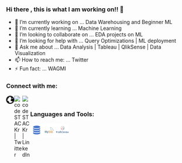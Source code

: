 ### Hi there , this is what I am working on!! 👋



- 🔭 I’m currently working on ... Data Warehousing and Beginner ML
- 🌱 I’m currently learning ... Machine Learning
- 👯 I’m looking to collaborate on ... EDA projects on ML
- 🤔 I’m looking for help with ... Query Optimizations | ML deployment
- 💬 Ask me about ... Data Analysis | Tableau | QlikSense | Data Visualization
- 📫 How to reach me: ... Twitter
- ⚡ Fun fact: ... WAGMI

### Connect with me:

[<img align="left" alt="codeSTACKr.com" width="22px" src="https://raw.githubusercontent.com/iconic/open-iconic/master/svg/globe.svg" />][website]
[<img align="left" alt="codeSTACKr | Twitter" width="22px" src="https://cdn.jsdelivr.net/npm/simple-icons@v3/icons/twitter.svg" />][twitter]
[<img align="left" alt="codeSTACKr | LinkedIn" width="22px" src="https://cdn.jsdelivr.net/npm/simple-icons@v3/icons/linkedin.svg" />][linkedin]

<br />

### Languages and Tools:


<img align="left" alt="SQL" width="35px" src="https://raw.githubusercontent.com/github/explore/80688e429a7d4ef2fca1e82350fe8e3517d3494d/topics/sql/sql.png" />
<img align="left" alt="MySQL" width="35px" src="https://raw.githubusercontent.com/github/explore/80688e429a7d4ef2fca1e82350fe8e3517d3494d/topics/mysql/mysql.png" />
<img align="left" alt="Tableau" width="35px" src="https://github.com/AnkitMadhukar/Documentations/blob/main/Tableau.jfif" />


<br />
<br />

[website]: https://public.tableau.com/app/profile/ankit.madhukar
[twitter]: https://twitter.com/ankit_madhukar
[linkedin]: https://www.linkedin.com/in/ankitmadhukar/
